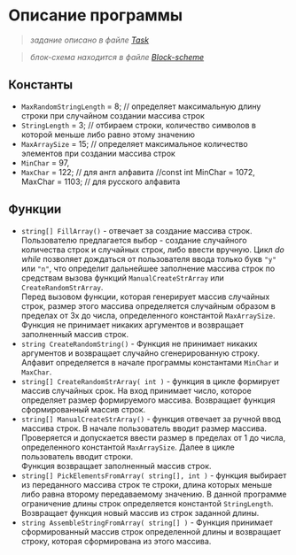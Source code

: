 # Описание программы
>*задание описано в файле [Task](Task.md)*

>*блок-схема находится в файле [Block-scheme](diagram.drawio.png)*

## Константы
*  `MaxRandomStringLength` = 8; // определяет максимальную длину строки при случайном создании массива строк
*  `StringLength` = 3; // отбираем строки, количество символов в которой меньше либо равно этому значению 
* `MaxArraySize` = 15; // определяет максимальное количество элементов при создании массива строк
* `MinChar` = 97, 
* `MaxChar` = 122; // для англ алфавита 
//const int MinChar = 1072, MaxChar = 1103; // для русского алфавита

## Функции
* `string[] FillArray()` - отвечает за создание массива строк. Пользователю предлагается выбор - создание случайного количества строк и случайных строк, либо ввести вручную. Цикл _do while_ позволяет дождаться от пользователя ввода только букв `"y"` или `"n"`, что определит дальнейшее заполнение массива строк по средствам вызова функций `ManualCreateStrArray` или `CreateRandomStrArray`.   
Перед вызовом функции, которая генерирует массив случайных строк, размер этого массива определяется случайным образом в пределах от 3х до числа, определенного константой `MaxArraySize`.   
Функция не принимает никаких аргументов и возвращает заполненный массив строк.
* `string CreateRandomString()` - Функция не принимает никаких аргументов и возвращает случайно сгенерированную  строку. Алфавит определяется в начале программы константами `MinChar` и `MaxChar`.
* `string[] CreateRandomStrArray( int )` - функция в цикле формирует массив случайных срок. На вход принимает число, которое определяет размер формируемого массива. Возвращает функция сформированный массив строк.
* `string[] ManualCreateStrArray()` - функция отвечает за ручной ввод массива строк. В начале пользователь вводит размер массива. Проверяется и допускается  ввести размер в пределах от 1 до числа, определенного константой `MaxArraySize`.
Далее в цикле пользователь вводит строки.   
Функция возвращает заполненный массив строк.
* `string[] PickElementsFromArray( string[], int )` - функция выбирает из переданного массива строк те строки, длина которых меньше либо равна второму передаваемому значению. В данной программе ограничение длины строк определяется константой `StringLength`.   
Возвращает функция новый массив из строк заданной длины. 
* `string AssembleStringFromArray( string[] )` - 
Функция принимает сформированный массив строк определенной длины и возвращает строку, которая сформирована из этого массива. 

